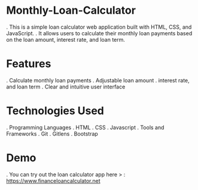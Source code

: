 # Monthly-Loan-Calculator 
. This is a simple loan calculator web application built with HTML, CSS, and JavaScript. 
. It allows users to calculate their monthly loan payments based on the loan amount, interest rate, and loan term.

# Features
. Calculate monthly loan payments
. Adjustable loan amount
. interest rate, and loan term
. Clear and intuitive user interface
 
# Technologies Used
. Programming Languages
. HTML
. CSS
. Javascript
. Tools and Frameworks
. Git
. Gitlens
. Bootstrap

# Demo
. You can try out the loan calculator app here > : https://www.financeloancalculator.net






